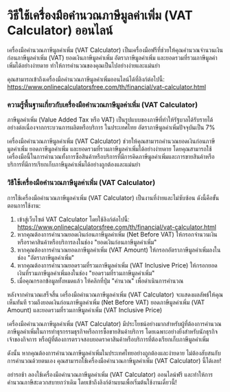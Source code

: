 วิธีใช้เครื่องมือคำนวณภาษีมูลค่าเพิ่ม (VAT Calculator) ออนไลน์
==============================================================

เครื่องมือคำนวณภาษีมูลค่าเพิ่ม (VAT Calculator) เป็นเครื่องมือฟรีที่ช่วยให้คุณคำนวณจำนวนเงินก่อนภาษีมูลค่าเพิ่ม (VAT) ยอดเงินภาษีมูลค่าเพิ่ม อัตราภาษีมูลค่าเพิ่ม และยอดรวมที่รวมภาษีมูลค่าเพิ่มได้อย่างง่ายดาย ทำให้การคำนวณของคุณเป็นไปอย่างง่ายและแม่นยำ

คุณสามารถเข้าถึงเครื่องมือคำนวณภาษีมูลค่าเพิ่มออนไลน์ได้ที่ลิงก์ต่อไปนี้: <https://www.onlinecalculatorsfree.com/th/financial/vat-calculator.html>

### ความรู้พื้นฐานเกี่ยวกับเครื่องมือคำนวณภาษีมูลค่าเพิ่ม (VAT Calculator)

ภาษีมูลค่าเพิ่ม (Value Added Tax หรือ VAT) เป็นรูปแบบของภาษีที่ทำให้รัฐบาลได้รับรายได้อย่างต่อเนื่องจากกระบวนการผลิตหรือบริการ ในประเทศไทย อัตราภาษีมูลค่าเพิ่มปัจจุบันเป็น 7%

เครื่องมือคำนวณภาษีมูลค่าเพิ่ม (VAT Calculator) ช่วยให้คุณสามารถคำนวณยอดเงินก่อนภาษีมูลค่าเพิ่ม ยอดภาษีมูลค่าเพิ่ม และยอดรวมที่รวมภาษีมูลค่าเพิ่มได้อย่างง่ายดาย โดยคุณสามารถใช้เครื่องมือนี้ในการคำนวณทั้งการซื้อสินค้าหรือบริการที่มีการคิดภาษีมูลค่าเพิ่มและการขายสินค้าหรือบริการที่มีการเรียกเก็บภาษีมูลค่าเพิ่มได้อย่างถูกต้องและแม่นยำ

### วิธีใช้เครื่องมือคำนวณภาษีมูลค่าเพิ่ม (VAT Calculator)

การใช้เครื่องมือคำนวณภาษีมูลค่าเพิ่ม (VAT Calculator) เป็นงานที่ง่ายและไม่ซับซ้อน ดังนี้คือขั้นตอนการใช้งาน:

1. เข้าสู่เว็บไซต์ VAT Calculator โดยใช้ลิงก์ต่อไปนี้: <https://www.onlinecalculatorsfree.com/th/financial/vat-calculator.html>
2. หากคุณต้องการคำนวณยอดเงินก่อนภาษีมูลค่าเพิ่ม (Net Before VAT) ให้กรอกจำนวนเงินหรือราคาสินค้าหรือบริการลงในช่อง "ยอดเงินก่อนภาษีมูลค่าเพิ่ม"
3. หากคุณต้องการคำนวณยอดภาษีมูลค่าเพิ่ม (VAT Amount) ให้กรอกอัตราภาษีมูลค่าเพิ่มลงในช่อง "อัตราภาษีมูลค่าเพิ่ม"
4. หากคุณต้องการคำนวณยอดรวมที่รวมภาษีมูลค่าเพิ่ม (VAT Inclusive Price) ให้กรอกยอดเงินที่รวมภาษีมูลค่าเพิ่มลงในช่อง "ยอดรวมที่รวมภาษีมูลค่าเพิ่ม"
5. เมื่อคุณกรอกข้อมูลทั้งหมดแล้ว ให้คลิกที่ปุ่ม "คำนวณ" เพื่อดำเนินการคำนวณ

หลังจากคำนวณเสร็จสิ้น เครื่องมือคำนวณภาษีมูลค่าเพิ่ม (VAT Calculator) จะแสดงผลลัพธ์ให้คุณเห็นทันที รวมถึงยอดเงินก่อนภาษีมูลค่าเพิ่ม (Net Before VAT) ยอดภาษีมูลค่าเพิ่ม (VAT Amount) และยอดรวมที่รวมภาษีมูลค่าเพิ่ม (VAT Inclusive Price)

เครื่องมือคำนวณภาษีมูลค่าเพิ่ม (VAT Calculator) มีประโยชน์อย่างมากสำหรับผู้ที่ต้องการคำนวณภาษีมูลค่าเพิ่มในการทำธุรกรรมธุรกิจหรือการซื้อขายสินค้าบริการ โดยเฉพาะอย่างยิ่งสำหรับนักธุรกิจ เจ้าของกิจการ หรือผู้ที่ต้องการตรวจสอบยอดราคาสินค้าหรือบริการที่ต้องเรียกเก็บภาษีมูลค่าเพิ่ม

ดังนั้น หากคุณต้องการคำนวณภาษีมูลค่าเพิ่มในประเทศไทยอย่างถูกต้องและง่ายดาย ไม่ต้องสับสนกับการคำนวณด้วยตนเอง คุณสามารถใช้เครื่องมือคำนวณภาษีมูลค่าเพิ่ม (VAT Calculator) นี้ได้เลย!

อย่ารอช้า ลองใช้เครื่องมือคำนวณภาษีมูลค่าเพิ่ม (VAT Calculator) ออนไลน์ฟรี และทำให้การคำนวณภาษีสะดวกสบายกว่าเดิม โดยเข้าถึงลิงก์ด้านบนเพื่อเริ่มต้นใช้งานเดี๋ยวนี้!